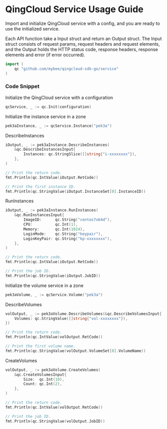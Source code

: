 # QingCloud Service Usage Guide

Import and initialize QingCloud service with a config, and you are ready to use the initialized service.

Each API function take a Input struct and return an Output struct. The Input struct consists of request params, request headers and request elements, and the Output holds the HTTP status code, response headers, response elements and error (if error occurred).

``` go
import (
	qc "github.com/mybee/qingcloud-sdk-go/service"
)
```

### Code Snippet

Initialize the QingCloud service with a configuration

``` go
qcService, _ := qc.Init(configuration)
```

Initialize the instance service in a zone

``` go
pek3aInstance, _ := qcService.Instance("pek3a")
```

DescribeInstances

``` go
iOutput, _ := pek3aInstance.DescribeInstances(
	&qc.DescribeInstancesInput{
		Instances: qc.StringSlice([]string{"i-xxxxxxxx"}),
	},
)

// Print the return code.
fmt.Println(qc.IntValue(iOutput.RetCode))

// Print the first instance ID.
fmt.Println(qc.StringValue(iOutput.InstanceSet[0].InstanceID))
```

RunInstances

``` go
iOutput, _ := pek3aInstance.RunInstances(
	&qc.RunInstancesInput{
		ImageID:      qc.String("centos7x64d"),
		CPU:          qc.Int(1),
		Memory:       qc.Int(1024),
		LoginMode:    qc.String("keypair"),
		LoginKeyPair: qc.String("kp-xxxxxxxx"),
	},
)

// Print the return code.
fmt.Println(qc.IntValue(iOutput.RetCode))

// Print the job ID.
fmt.Println(qc.StringValue(iOutput.JobID))
```

Initialize the volume service in a zone

``` go
pek3aVolume, _ := qcService.Volume("pek3a")
```

DescribeVolumes

``` go
volOutput, _ := pek3aVolume.DescribeVolumes(&qc.DescribeVolumesInput{
	Volumes: qc.StringValue([]string{"vol-xxxxxxxx"}),
})

// Print the return code.
fmt.Println(qc.IntValue(volOutput.RetCode))

// Print the first volume name.
fmt.Println(qc.StringValue(volOutput.VolumeSet[0].VolumeName))
```

CreateVolumes

``` go
volOutput, _ := pek3aVolume.CreateVolumes(
	&qc.CreateVolumesInput{
		Size:  qc.Int(10),
		Count: qc.Int(2),
	},
)

// Print the return code.
fmt.Println(qc.IntValue(volOutput.RetCode))

// Print the job ID.
fmt.Println(qc.StringValue(volOutput.JobID))
```


